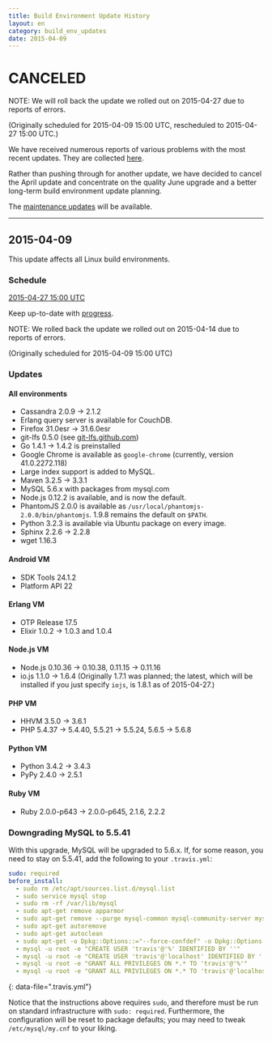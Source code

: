 ```yaml
---
title: Build Environment Update History
layout: en
category: build_env_updates
date: 2015-04-09
---
```


# CANCELED

NOTE: We will roll back the update we rolled out on 2015-04-27 due to reports of errors.

(Originally scheduled for 2015-04-09 15:00 UTC, rescheduled to 2015-04-27 15:00 UTC.)

We have received numerous reports of various problems with the most recent updates.
They are collected [here](https://github.com/travis-ci/travis-ci/labels/2015-04%20build%20update%20issue).

Rather than pushing through for another update, we have decided to cancel the April update and
concentrate on the quality June upgrade and a better long-term build environment update planning.

The [maintenance updates](http://stspg.io/10Su) will be available.

***

## 2015-04-09

This update affects all Linux build environments.

### Schedule

[2015-04-27 15:00 UTC](http://everytimezone.com/#2015-4-27,180,cn3)

Keep up-to-date with [progress](https://manage.statuspage.io/pages/pnpcptp8xh9k/incidents/yk24wrkb4082).

NOTE: We rolled back the update we rolled out on 2015-04-14
due to reports of errors.

(Originally scheduled for 2015-04-09 15:00 UTC)

### Updates

#### All environments

- Cassandra 2.0.9 → 2.1.2
- Erlang query server is available for CouchDB.
- Firefox 31.0esr → 31.6.0esr
- git-lfs 0.5.0 (see [git-lfs.github.com](https://git-lfs.github.com))
- Go 1.4.1 → 1.4.2 is preinstalled
- Google Chrome is available as `google-chrome` (currently, version 41.0.2272.118)
- Large index support is added to MySQL.
- Maven 3.2.5 → 3.3.1
- MySQL 5.6.x with packages from mysql.com
- Node.js 0.12.2 is available, and is now the default.
- PhantomJS 2.0.0 is available as `/usr/local/phantomjs-2.0.0/bin/phantomjs`. 1.9.8 remains the default on `$PATH`.
- Python 3.2.3 is available via Ubuntu package on every image.
- Sphinx 2.2.6 → 2.2.8
- wget 1.16.3

#### Android VM

- SDK Tools 24.1.2
- Platform API 22

#### Erlang VM

- OTP Release 17.5
- Elixir 1.0.2 → 1.0.3 and 1.0.4

#### Node.js VM

- Node.js 0.10.36 → 0.10.38, 0.11.15 → 0.11.16
- io.js 1.1.0 → 1.6.4 (Originally 1.7.1 was planned; the latest, which will be installed if you just specify `iojs`, is 1.8.1 as of 2015-04-27.)

#### PHP VM

- HHVM 3.5.0 → 3.6.1
- PHP 5.4.37 → 5.4.40, 5.5.21 → 5.5.24, 5.6.5 → 5.6.8

#### Python VM

- Python 3.4.2 → 3.4.3
- PyPy 2.4.0 → 2.5.1

#### Ruby VM

- Ruby 2.0.0-p643 → 2.0.0-p645, 2.1.6, 2.2.2

### Downgrading MySQL to 5.5.41

With this upgrade, MySQL will be upgraded to 5.6.x.
If, for some reason, you need to stay on 5.5.41, add the following to
your `.travis.yml`:

```yaml
sudo: required
before_install:
  - sudo rm /etc/apt/sources.list.d/mysql.list
  - sudo service mysql stop
  - sudo rm -rf /var/lib/mysql
  - sudo apt-get remove apparmor
  - sudo apt-get remove --purge mysql-common mysql-community-server mysql-community-client mysql-client libmysqlclient18 libmysqlclient-dev mysql-server
  - sudo apt-get autoremove
  - sudo apt-get autoclean
  - sudo apt-get -o Dpkg::Options::="--force-confdef" -o Dpkg::Options::="--force-confnew" install libmysqlclient-dev libmysqlclient18 mysql-client mysql-server
  - mysql -u root -e "CREATE USER 'travis'@'%' IDENTIFIED BY ''"
  - mysql -u root -e "CREATE USER 'travis'@'localhost' IDENTIFIED BY ''"
  - mysql -u root -e "GRANT ALL PRIVILEGES ON *.* TO 'travis'@'%'"
  - mysql -u root -e "GRANT ALL PRIVILEGES ON *.* TO 'travis'@'localhost'"
```
{: data-file=".travis.yml"}

Notice that the instructions above requires `sudo`, and therefore must be
run on standard infrastructure with `sudo: required`.
Furthermore, the configuration will be reset to package defaults; you may
need to tweak `/etc/mysql/my.cnf` to your liking.

